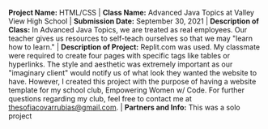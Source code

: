 **Project Name:** HTML/CSS | **Class Name:** Advanced Java Topics at Valley View High School | **Submission Date:** September 30, 2021 | **Description of Class:** In Advanced Java Topics, we are treated as real employees. Our teacher gives us resources to self-teach ourselves so that we may "learn how to learn." | **Description of Project:** Replit.com was used. My classmate were required to create four pages with specific tags like tables or hyperlinks. The style and aesthetic was extremely important as our "imaginary client" would notify us of what look they wanted the website to have. However, I created this project with the purpose of having a website template for my school club, Empowering Women w/ Code. For further questions regarding my club, feel free to contact me at thesofiacovarrubias@gmail.com. | **Partners and Info:** This was a solo project
